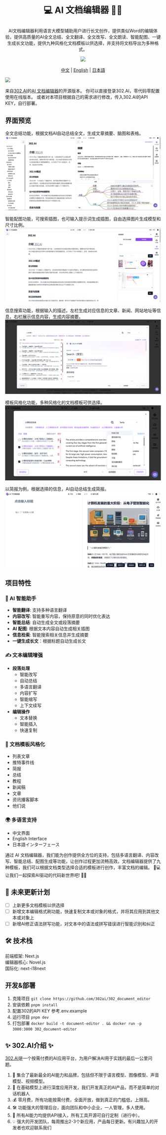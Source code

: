 # <p align="center">💻 AI 文档编辑器 🚀✨</p>

<p align="center">AI文档编辑器利用语言大模型辅助用户进行长文创作，提供类似Word的编辑体验，提供高质量的AI全文总结、全文翻译、全文改写、全文朗读、智能配图、一键生成长文功能，提供九种风格化文档模板以供选择，并支持将文档导出为多种格式。</p>

<p align="center"><a href="https://302.ai/tools/word/" target="blank"><img src="https://file.302ai.cn/gpt/imgs/github/302_badge.png" /></a></p >

<p align="center"><a href="README zh.md">中文</a> | <a href="README.md">English</a> | <a href="README_ja.md">日本語</a></p>

![](https://file.302ai.cn/gpt/imgs/github/20241128-181212.jpeg)


来自[302.AI](https://302.ai)的[AI 文档编辑器](https://302.ai/tools/word/)的开源版本。
你可以直接登录302.AI，零代码零配置使用在线版本。
或者对本项目根据自己的需求进行修改，传入302.AI的API KEY，自行部署。

## 界面预览
全文总结功能，根据文档AI自动总结全文，生成文章摘要、脑图和表格。
![界面预览](docs/preview.jpg)         

智能配图功能，可搜索插图，也可输入提示词生成插图，自由选择图片生成模型和尺寸比例。
![界面预览](docs/preview2.jpg)      

信息搜索功能，根据输入的描述，左栏生成对应信息的文章、新闻、网站地址等信息，右栏展示信息内容，生成内容摘要。
![界面预览](docs/preview3.jpg)     

模板风格化功能，多种风格化的文档模板可供选择。
![界面预览](docs/文档编辑1.png)      

以简报为例，根据选择的信息，AI自动总结生成简报。
![界面预览](docs/文档编辑2.png)

## 项目特性

### 🤖 AI 智能助手
- **智能翻译**: 支持多种语言翻译
- **内容改写**: 智能重写内容，保持原意的同时优化表达
- **智能总结**: 自动生成全文或段落摘要
- **AI 配图**: 根据文本内容自动生成相关插图
- **信息检索**: 智能搜索相关信息并生成摘要
- **一键生成长文**：根据标题自动生成长文

### ✍️ 文本编辑增强
- **段落处理**
  - 智能改写
  - 自动总结
  - 多语言翻译
  - 内容扩写
  - 智能缩写
  - 上下文续写
- **编辑操作**
  - 文本替换
  - 智能插入
  - 快速复制

### 🌟 文档模板风格化
- 列表文章
- 推特事件线
- 简报
- 总结
- 教程
- 新闻稿
- 文章
- 资讯播客脚本
- 他们说

### 🌍 多语言支持
- 中文界面
- English Interface
- 日本語インターフェース

通过 AI 文档编辑器，我们能为创作提供全方位的支持，包括多语言翻译、内容改写、智能总结、配图生成等功能，让创作过程更加流畅高效。文档编辑器提供了九种模板，我们可以根据文档类型选择合适的模板进行创作，丰富文档的编辑。 🎉💻 让我们一起探索AI驱动的代码新世界吧! 🌟🚀

## 🚩 未来更新计划
- [ ] 上新更多文档模板以供选择
- [ ] 新增文本编辑格式刷功能，快速复制文本或对象的格式，并将其应用到其他文本或对象上
- [ ] 新增AI修正语法拼写功能，对文本中的语法或拼写错误进行智能识别和纠正

## 🛠️ 技术栈
前端框架: Next.js <br>
编辑器核心: Novel.js <br>
国际化: next-i18next <br>


## 开发&部署
1. 克隆项目 `git clone https://github.com/302ai/302_document_editor`
2. 安装依赖 `pnpm install`
3. 配置302的API KEY 参考.env.example
4. 运行项目 `pnpm dev`
5. 打包部署 `docker build -t document-editor . && docker run -p 3000:3000 302_document-editor`


## ✨ 302.AI介绍 ✨
[302.AI](https://302.ai)是一个按需付费的AI应用平台，为用户解决AI用于实践的最后一公里问题。
1. 🧠 集合了最新最全的AI能力和品牌，包括但不限于语言模型、图像模型、声音模型、视频模型。
2. 🚀 在基础模型上进行深度应用开发，我们开发真正的AI产品，而不是简单的对话机器人
3. 💰 零月费，所有功能按需付费，全面开放，做到真正的门槛低，上限高。
4. 🛠 功能强大的管理后台，面向团队和中小企业，一人管理，多人使用。
5. 🔗 所有AI能力均提供API接入，所有工具开源可自行定制（进行中）。
6. 💡 强大的开发团队，每周推出2-3个新应用，产品每日更新。有兴趣加入的开发者也欢迎联系我们
